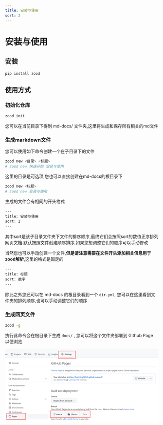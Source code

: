 ```yaml
---
title: 安装与使用
sort: 2
---
```


# 安装与使用

## 安装

```bash
pip install zood
```

## 使用方式

### 初始化仓库

```bash
zood init
```

您可以在当前目录下得到 md-docs/ 文件夹,这里将生成和保存所有相关的md文件

### 生成markdown文件

您可以使用如下命令创建一个在子目录下的文件

```bash
zood new <目录> <标题>
# zood new 快速开始 安装与使用
```

这里的目录是可选项,您也可以直接创建在md-docs的根目录下

```bash
zood new <标题>
# zood new 安装与使用
```

生成的文件会有相同的开头格式

```txt
---
title: 安装与使用
sort: 2
---
```

其中sort是该子目录文件夹下文件的排序顺序,最终它们会按照sort的数值正序排列网页文档.默认按照文件创建顺序排序,如果您想调整它们的顺序可以手动修改

当然您也可以手动创建一个文件,**但是请注意需要在文件开头添加相关信息用于zood解析**,这里的格式是固定的

```txt
---
title: 标题
sort: 数字
---
```

除此之外您还可以在 md-docs 的根目录看到一个 `dir.yml`, 您可以在这里看到文件夹的排列顺序,也可以手动调整它们的顺序

### 生成网页文件

```bash
zood -g
```

执行此命令会在根目录下生成 `docs/` , 您可以将这个文件夹部署到 Github Page 以便浏览

![20221230222949](https://raw.githubusercontent.com/learner-lu/picbed/master/20221230222949.png)